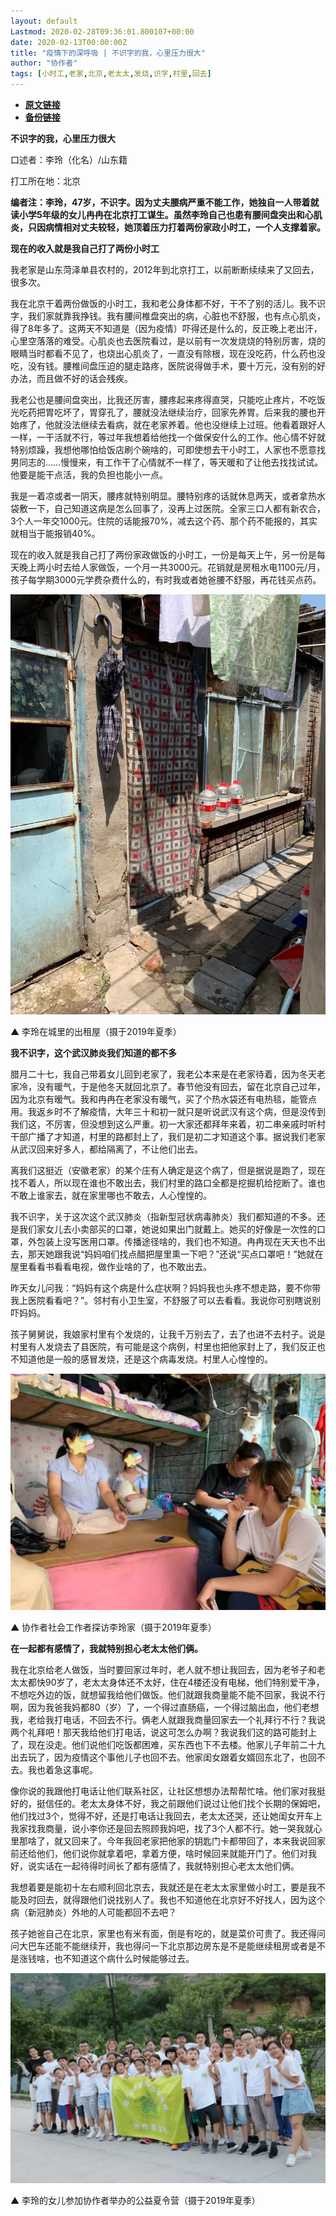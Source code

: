 ```yaml
---
layout: default
Lastmod: 2020-02-28T09:36:01.800107+00:00
date: 2020-02-13T00:00:00Z
title: "疫情下的深呼吸 | 不识字的我，心里压力很大"
author: "协作者"
tags: [小时工,老家,北京,老太太,发烧,识字,村里,回去]
---
```


* [**原文链接**](http://mp.weixin.qq.com/s?__biz=MzAwNjIyMjY5MQ==&mid=2649200628&idx=4&sn=16457f6002c68eb2980db064b742a226&chksm=830391f8b47418ee0ec2359fb4fffb580a3fa46dd1a6941df231ecc6fdb40b6df327687a1bd8#rd)
* [**备份链接**](http://archive.ph/g7VJe)


**不识字的我，心里压力很大**

口述者：李玲（化名）/山东籍

打工所在地：北京

**编者注：李玲，47岁，不识字。因为丈夫腰病严重不能工作，她独自一人带着就读小学5年级的女儿冉冉在北京打工谋生。虽然李玲自己也患有腰间盘突出和心肌炎，只因病情相对丈夫较轻，她顶着压力打着两份家政小时工，一个人支撑着家。**

**现在的收入就是我自己打了两份小时工**

我老家是山东菏泽单县农村的，2012年到北京打工，以前断断续续来了又回去，很多次。

我在北京干着两份做饭的小时工，我和老公身体都不好，干不了别的活儿。我不识字，我们家就靠我挣钱。我有腰间椎盘突出的病，心脏也不舒服，也有点心肌炎，得了8年多了。这两天不知道是（因为疫情）吓得还是什么的，反正晚上老出汗，心里空落落的难受。心肌炎也去医院看过，是以前有一次发烧烧的特别厉害，烧的眼睛当时都看不见了，也烧出心肌炎了，一直没有除根，现在没吃药，什么药也没吃，没有钱。腰椎间盘压迫的腿走路疼，医院说得做手术，要十万元，没有别的好办法，而且做不好的话会残疾。

我老公也是腰间盘突出，比我还厉害，腰疼起来疼得直哭，只能吃止疼片，不吃饭光吃药把胃吃坏了，胃穿孔了，腰就没法继续治疗，回家先养胃。后来我的腰也开始疼了，他就没法继续去看病，就在老家养着。他也没继续上过班。他看着跟好人一样，一干活就不行，等过年我想着给他找一个做保安什么的工作。他心情不好就特别烦躁，我想他哪怕给饭店刷个碗啥的，可即使想去干小时工，人家也不愿意找男同志的……慢慢来，有工作干了心情就不一样了，等天暖和了让他去找找试试。他要是能干点活，我的负担也能小一点。

我是一着凉或者一阴天，腰疼就特别明显。腰特别疼的话就休息两天，或者拿热水袋敷一下，自己知道这病是怎么回事了，没再上过医院。全家三口人都有新农合，3个人一年交1000元。住院的话能报70%，减去这个药、那个药不能报的，其实就相当于能报销40%。

现在的收入就是我自己打了两份家政做饭的小时工，一份是每天上午，另一份是每天晚上两小时去给人家做饭，一个月一共3000元。花销就是房租水电1100元/月，孩子每学期3000元学费杂费什么的，有时我或者她爸腰不舒服，再花钱买点药。

![](/images/post/c192f2e1beb743853440347a1542c2f5.jpg)

▲ 李玲在城里的出租屋（摄于2019年夏季）

**我不识字，这个武汉肺炎我们知道的都不多**

腊月二十七，我自己带着女儿回到老家了，我老公本来是在老家待着，因为冬天老家冷，没有暖气，于是他冬天就回北京了。春节他没有回去，留在北京自己过年，因为北京有暧气。我和冉冉在老家没有暖气，买了个热水袋还有电热毯，能管点用。我返乡时不了解疫情，大年三十和初一就只是听说武汉有这个病，但是没传到我们这，不厉害，但没想到这么严重。初一大家还都拜年来着，初二串亲戚时听村干部广播了才知道，村里的路都封上了，我们是初二才知道这个事。据说我们老家从武汉回来好多人，都给隔离了，不让他们出去。

  

离我们这挺近（安徽老家）的某个庄有人确定是这个病了，但是据说是跑了，现在找不着人，所以现在谁也不敢出去，我们村里的路口全都是挖掘机给挖断了。谁也不敢上谁家去，就在家里哪也不敢去，人心惶惶的。

  

我不识字，关于这次这个武汉肺炎（指新型冠状病毒肺炎）我们都知道的不多。还是我们家女儿去小卖部买的口罩，她说如果出门就戴上。她买的好像是一次性的口罩，外包装上没写医用口罩。传播途径啥的，我们也不知道。冉冉现在天天也不出去，那天她跟我说“妈妈咱们找点醋把屋里熏一下吧？”还说“买点口罩吧！”她就在屋里看看书看看电视，做作业啥的了，也不敢出去。

昨天女儿问我：“妈妈有这个病是什么症状啊？妈妈我也头疼不想走路，要不你带我上医院看看吧？”。邻村有小卫生室，不舒服了可以去看看。我说你可别瞎说别吓妈妈。

孩子舅舅说，我娘家村里有个发烧的，让我千万别去了，去了也进不去村子。说是村里有人发烧去了县医院，有可能是这个病例，村里也把他家封上了，我们反正也不知道他是一般的感冒发烧，还是这个病毒发烧。村里人心惶惶的。

![](/images/post/990a1bdffdb0cc1485147482226add14.jpg)

▲ 协作者社会工作者探访李玲家（摄于2019年夏季）

**在一起都有感情了，我就特别担心老太太他们俩。**

我在北京给老人做饭，当时要回家过年时，老人就不想让我回去，因为老爷子和老太太都快90岁了，老太太身体还不太好，住在4楼还没有电梯，他们特别爱干净，不想吃外边的饭，就想留我给他们做饭。他们就跟我商量能不能不回家，我说不行啊，因为我爸我妈都80（岁）了，一个得过直肠癌，一个得过脑出血，他们老想我，老给我打电话，不回去不行。俩老人就跟我商量回家去一个礼拜行不行？我说两个礼拜吧！那天我给他们打电话，说这可怎么办啊？我说我们这的路可能封上了，现在没走。他们说他们吃饭都困难，买东西也下不去楼。他家儿子年前二十九出去玩了，因为疫情这个事他儿子也回不去。他家闺女跟着女婿回东北了，也回不去。我也着急这事呢。

像你说的我跟他打电话让他们联系社区，让社区想想办法帮帮忙啥。他们家对我挺好的，挺信任的。老太太身体不好，我之前跟他们说过让他们找个长期的保姆吧，他们找过3个，觉得不好，还是打电话让我回去，老太太还哭，还让她闺女开车上我家找我商量，说小李你还是回去照顾我妈吧，找了3个人都不行。她一哭我就心里那啥了，就又回来了。今年我回老家把他家的钥匙门卡都带回了，本来我说回家前还给他们，他们说你就拿着吧，拿着方便，啥时候回来就能开门了。他们对我好，说实话在一起待得时间长了都有感情了，我就特别担心老太太他们俩。

我想着要是能初十左右顺利回北京去，我就还是在老太太家里做小时工，要是我不能及时回去，就得跟他们说找别人了。我也不知道他在北京好不好找人，因为这个病（新冠肺炎）外地的人可能都回不去吧？

孩子她爸自己在北京，家里也有米有面，倒是有吃的，就是菜价可贵了。我还得问问大巴车还能不能继续开，我也得问一下北京那边房东是不是能继续租房或者是不是涨钱啥，也不知道这个病什么时候能够过去。

![](/images/post/ef54fbda4830aaea5c1a02ded11cd0de.jpg)

▲ 李玲的女儿参加协作者举办的公益夏令营（摄于2019年夏季）

